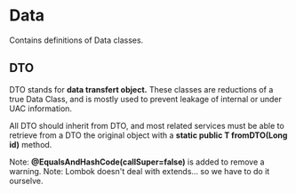 # Data

Contains definitions of Data classes.

## DTO

DTO stands for **data transfert object.** These classes are reductions of a true Data Class, and is mostly used to prevent leakage of internal or under UAC information.

All DTO should inherit from DTO, and most related services must be able to retrieve from a DTO the original object with a **static public T fromDTO(Long id)** method.

Note: **@EqualsAndHashCode(callSuper=false)** is added to remove a warning.
Note: Lombok doesn't deal with extends... so we have to do it ourselve.